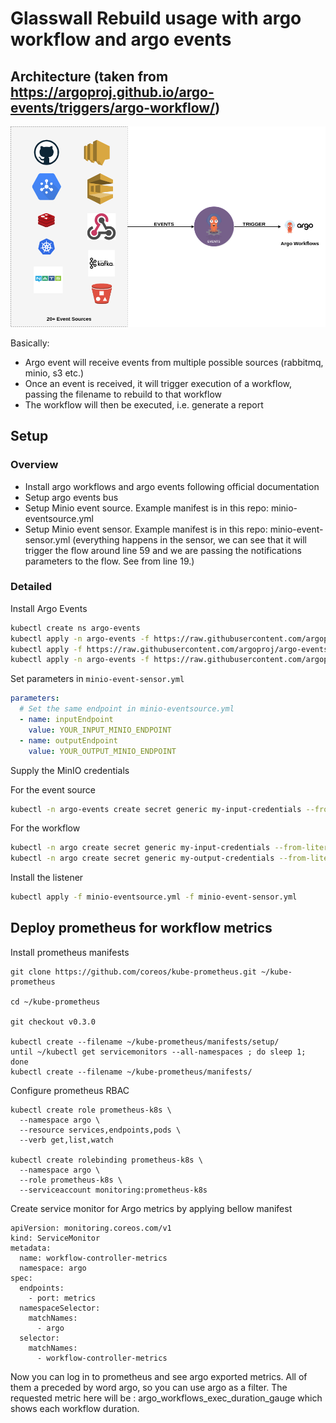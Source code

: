 # Glasswall Rebuild usage with argo workflow and argo events

## Architecture (taken from https://argoproj.github.io/argo-events/triggers/argo-workflow/)

![Glasswall Rebuild architecture overview](https://github.com/argoproj/argo-events/blob/master/docs/assets/argo-workflow-trigger.png)

Basically:

- Argo event will receive events from multiple possible sources (rabbitmq, minio, s3 etc.)
- Once an event is received, it will trigger execution of a workflow, passing the filename to rebuild to that workflow
- The workflow will then be executed, i.e. generate a report

## Setup

### Overview

- Install argo workflows and argo events following official documentation
- Setup argo events bus
- Setup Minio event source. Example manifest is in this repo: minio-eventsource.yml
- Setup Minio event sensor. Example manifest is in this repo: minio-event-sensor.yml (everything happens in the sensor, we can see that it will trigger the flow around line 59 and we are passing the notifications parameters to the flow. See from line 19.)

### Detailed

Install Argo Events

```bash
kubectl create ns argo-events
kubectl apply -n argo-events -f https://raw.githubusercontent.com/argoproj/argo/stable/manifests/quick-start-postgres.yaml
kubectl apply -f https://raw.githubusercontent.com/argoproj/argo-events/stable/manifests/install.yaml
kubectl apply -n argo-events -f https://raw.githubusercontent.com/argoproj/argo-events/stable/examples/eventbus/native.yaml
```

Set parameters in `minio-event-sensor.yml`

```yaml
parameters:
  # Set the same endpoint in minio-eventsource.yml
  - name: inputEndpoint
    value: YOUR_INPUT_MINIO_ENDPOINT
  - name: outputEndpoint
    value: YOUR_OUTPUT_MINIO_ENDPOINT
```

Supply the MinIO credentials

For the event source
```bash
kubectl -n argo-events create secret generic my-input-credentials --from-literal=accesskey=YOUR_INPUT_ACCESS_KEY --from-literal=secretkey=YOUR_INPUT_SECRET_KEY
```

For the workflow
```bash
kubectl -n argo create secret generic my-input-credentials --from-literal=accesskey=YOUR_INPUT_ACCESS_KEY --from-literal=secretkey=YOUR_INPUT_SECRET_KEY
kubectl -n argo create secret generic my-output-credentials --from-literal=accesskey=YOUR_OUTPUT_ACCESS_KEY --from-literal=secretkey=YOUR_OUTPUT_SECRET_KEY
```

Install the listener

```bash
kubectl apply -f minio-eventsource.yml -f minio-event-sensor.yml
```

## Deploy prometheus for workflow metrics

Install prometheus manifests
```
git clone https://github.com/coreos/kube-prometheus.git ~/kube-prometheus

cd ~/kube-prometheus

git checkout v0.3.0

kubectl create --filename ~/kube-prometheus/manifests/setup/
until ~/kubectl get servicemonitors --all-namespaces ; do sleep 1; done
kubectl create --filename ~/kube-prometheus/manifests/

```

Configure prometheus RBAC
```
kubectl create role prometheus-k8s \
  --namespace argo \
  --resource services,endpoints,pods \
  --verb get,list,watch

kubectl create rolebinding prometheus-k8s \
  --namespace argo \
  --role prometheus-k8s \
  --serviceaccount monitoring:prometheus-k8s

```

Create service monitor for Argo metrics by applying bellow manifest
```
apiVersion: monitoring.coreos.com/v1
kind: ServiceMonitor
metadata:
  name: workflow-controller-metrics
  namespace: argo
spec:
  endpoints:
    - port: metrics
  namespaceSelector:
    matchNames:
      - argo
  selector:
    matchNames:
      - workflow-controller-metrics
```

Now you can log in to prometheus and see argo exported metrics. All of them a preceded by word argo, so you can use argo as a filter. The requested metric here will be : argo_workflows_exec_duration_gauge which shows each workflow duration.
